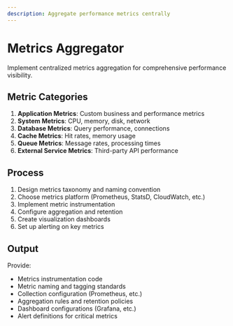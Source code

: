 ```yaml
---
description: Aggregate performance metrics centrally
---
```


# Metrics Aggregator

Implement centralized metrics aggregation for comprehensive performance visibility.

## Metric Categories

1. **Application Metrics**: Custom business and performance metrics
2. **System Metrics**: CPU, memory, disk, network
3. **Database Metrics**: Query performance, connections
4. **Cache Metrics**: Hit rates, memory usage
5. **Queue Metrics**: Message rates, processing times
6. **External Service Metrics**: Third-party API performance

## Process

1. Design metrics taxonomy and naming convention
2. Choose metrics platform (Prometheus, StatsD, CloudWatch, etc.)
3. Implement metric instrumentation
4. Configure aggregation and retention
5. Create visualization dashboards
6. Set up alerting on key metrics

## Output

Provide:
- Metrics instrumentation code
- Metric naming and tagging standards
- Collection configuration (Prometheus, etc.)
- Aggregation rules and retention policies
- Dashboard configurations (Grafana, etc.)
- Alert definitions for critical metrics
